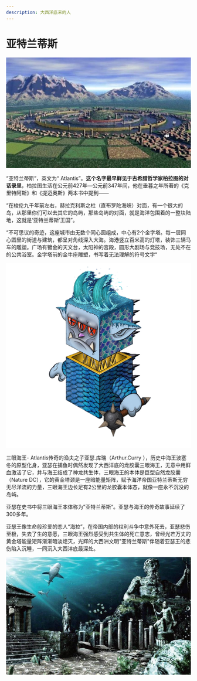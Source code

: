 ```yaml
---
description: 大西洋底来的人
---
```


# 亚特兰蒂斯

![](../.gitbook/assets/3.jpeg)

“亚特兰蒂斯”，英文为“ Atlantis”。**这个名字最早鲜见于古希腊哲学家柏拉图的对话录里**，柏拉图生活在公元前427年—公元前347年间，他在垂暮之年所著的《克里特阿斯》和《提迈奥斯》两本书中提到——

“在梭伦九千年前左右，赫拉克利斯之柱（直布罗陀海峡）对面，有一个很大的岛，从那里你们可以去其它的岛屿，那些岛屿的对面，就是海洋包围着的一整块陆地，这就是‘亚特兰蒂斯’王国”。

“不可思议的奇迹，这座城市由无数个同心圆组成，中心有2个金字塔。每一层同心圆里的街道与建筑，都呈对角线深入大海。海港竖立百米高的灯塔，装饰三辆马车的雕塑。广场有镀金的天文台，太阳神的宫殿，圆形大剧场与竞技场，无处不在的公共浴室。金字塔前的金牛座雕塑，书写着无法理解的符号文字“

![three-eyed sea king  三眼海王](../.gitbook/assets/129.png)

三眼海王- Atlantis传奇的渔夫之子亚瑟.库瑞（Arthur.Curry ），历史中海王波塞冬的原型化身，亚瑟在捕鱼时偶然发现了大西洋底的龙胶囊三眼海王，无意中用鲜血激活了它，并与海王结成了神龙共生体，三眼海王的本体是巨型自然龙胶囊（Nature DC），它的黄金塔颈是一座暗能量矩阵，赋予海洋帝国亚特兰蒂斯无穷无尽洋流的力量，三眼海王边长足有2公里的龙胶囊本体态，就像一座永不沉没的岛屿。

亚瑟在史书中将三眼海王本体称为”亚特兰蒂斯“。亚瑟与海王的传奇故事延续了300多年。

亚瑟王像生命般珍爱的恋人“海拉”，在帝国内部的权利斗争中意外死去，亚瑟悲伤至极，失去了生的意愿，三眼海王强烈感受到共生体的死亡意志，曾经光芒万丈的黄金塔能量矩阵渐渐暗淡熄灭，光辉的大西洲文明"亚特兰蒂斯"伴随着亚瑟王的悲伤陷入沉睡，一同沉入大西洋底最深处。

![](<../.gitbook/assets/2 (1).jpeg>)
